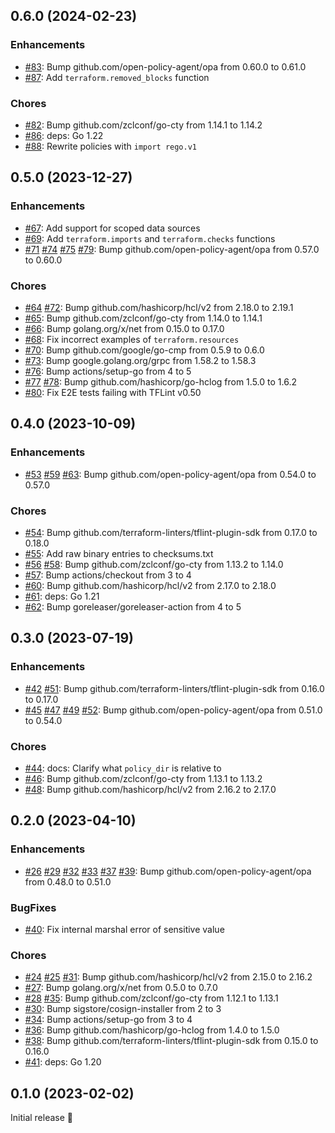 ## 0.6.0 (2024-02-23)

### Enhancements

- [#83](https://github.com/terraform-linters/tflint-ruleset-opa/pull/83): Bump github.com/open-policy-agent/opa from 0.60.0 to 0.61.0
- [#87](https://github.com/terraform-linters/tflint-ruleset-opa/pull/87): Add `terraform.removed_blocks` function

### Chores

- [#82](https://github.com/terraform-linters/tflint-ruleset-opa/pull/82): Bump github.com/zclconf/go-cty from 1.14.1 to 1.14.2
- [#86](https://github.com/terraform-linters/tflint-ruleset-opa/pull/86): deps: Go 1.22
- [#88](https://github.com/terraform-linters/tflint-ruleset-opa/pull/88): Rewrite policies with `import rego.v1`

## 0.5.0 (2023-12-27)

### Enhancements

- [#67](https://github.com/terraform-linters/tflint-ruleset-opa/pull/67): Add support for scoped data sources
- [#69](https://github.com/terraform-linters/tflint-ruleset-opa/pull/69): Add `terraform.imports` and `terraform.checks` functions
- [#71](https://github.com/terraform-linters/tflint-ruleset-opa/pull/71) [#74](https://github.com/terraform-linters/tflint-ruleset-opa/pull/74) [#75](https://github.com/terraform-linters/tflint-ruleset-opa/pull/75) [#79](https://github.com/terraform-linters/tflint-ruleset-opa/pull/79): Bump github.com/open-policy-agent/opa from 0.57.0 to 0.60.0

### Chores

- [#64](https://github.com/terraform-linters/tflint-ruleset-opa/pull/64) [#72](https://github.com/terraform-linters/tflint-ruleset-opa/pull/72): Bump github.com/hashicorp/hcl/v2 from 2.18.0 to 2.19.1
- [#65](https://github.com/terraform-linters/tflint-ruleset-opa/pull/65): Bump github.com/zclconf/go-cty from 1.14.0 to 1.14.1
- [#66](https://github.com/terraform-linters/tflint-ruleset-opa/pull/66): Bump golang.org/x/net from 0.15.0 to 0.17.0
- [#68](https://github.com/terraform-linters/tflint-ruleset-opa/pull/68): Fix incorrect examples of `terraform.resources`
- [#70](https://github.com/terraform-linters/tflint-ruleset-opa/pull/70): Bump github.com/google/go-cmp from 0.5.9 to 0.6.0
- [#73](https://github.com/terraform-linters/tflint-ruleset-opa/pull/73): Bump google.golang.org/grpc from 1.58.2 to 1.58.3
- [#76](https://github.com/terraform-linters/tflint-ruleset-opa/pull/76): Bump actions/setup-go from 4 to 5
- [#77](https://github.com/terraform-linters/tflint-ruleset-opa/pull/77) [#78](https://github.com/terraform-linters/tflint-ruleset-opa/pull/78): Bump github.com/hashicorp/go-hclog from 1.5.0 to 1.6.2
- [#80](https://github.com/terraform-linters/tflint-ruleset-opa/pull/80): Fix E2E tests failing with TFLint v0.50

## 0.4.0 (2023-10-09)

### Enhancements

- [#53](https://github.com/terraform-linters/tflint-ruleset-opa/pull/53) [#59](https://github.com/terraform-linters/tflint-ruleset-opa/pull/59) [#63](https://github.com/terraform-linters/tflint-ruleset-opa/pull/63): Bump github.com/open-policy-agent/opa from 0.54.0 to 0.57.0

### Chores

- [#54](https://github.com/terraform-linters/tflint-ruleset-opa/pull/54): Bump github.com/terraform-linters/tflint-plugin-sdk from 0.17.0 to 0.18.0
- [#55](https://github.com/terraform-linters/tflint-ruleset-opa/pull/55): Add raw binary entries to checksums.txt
- [#56](https://github.com/terraform-linters/tflint-ruleset-opa/pull/56) [#58](https://github.com/terraform-linters/tflint-ruleset-opa/pull/58): Bump github.com/zclconf/go-cty from 1.13.2 to 1.14.0
- [#57](https://github.com/terraform-linters/tflint-ruleset-opa/pull/57): Bump actions/checkout from 3 to 4
- [#60](https://github.com/terraform-linters/tflint-ruleset-opa/pull/60): Bump github.com/hashicorp/hcl/v2 from 2.17.0 to 2.18.0
- [#61](https://github.com/terraform-linters/tflint-ruleset-opa/pull/61): deps: Go 1.21
- [#62](https://github.com/terraform-linters/tflint-ruleset-opa/pull/62): Bump goreleaser/goreleaser-action from 4 to 5

## 0.3.0 (2023-07-19)

### Enhancements

- [#42](https://github.com/terraform-linters/tflint-ruleset-opa/pull/42) [#51](https://github.com/terraform-linters/tflint-ruleset-opa/pull/51): Bump github.com/terraform-linters/tflint-plugin-sdk from 0.16.0 to 0.17.0
- [#45](https://github.com/terraform-linters/tflint-ruleset-opa/pull/45) [#47](https://github.com/terraform-linters/tflint-ruleset-opa/pull/47) [#49](https://github.com/terraform-linters/tflint-ruleset-opa/pull/49) [#52](https://github.com/terraform-linters/tflint-ruleset-opa/pull/52): Bump github.com/open-policy-agent/opa from 0.51.0 to 0.54.0

### Chores

- [#44](https://github.com/terraform-linters/tflint-ruleset-opa/pull/44): docs: Clarify what `policy_dir` is relative to
- [#46](https://github.com/terraform-linters/tflint-ruleset-opa/pull/46): Bump github.com/zclconf/go-cty from 1.13.1 to 1.13.2
- [#48](https://github.com/terraform-linters/tflint-ruleset-opa/pull/48): Bump github.com/hashicorp/hcl/v2 from 2.16.2 to 2.17.0

## 0.2.0 (2023-04-10)

### Enhancements

- [#26](https://github.com/terraform-linters/tflint-ruleset-opa/pull/26) [#29](https://github.com/terraform-linters/tflint-ruleset-opa/pull/29) [#32](https://github.com/terraform-linters/tflint-ruleset-opa/pull/32) [#33](https://github.com/terraform-linters/tflint-ruleset-opa/pull/33) [#37](https://github.com/terraform-linters/tflint-ruleset-opa/pull/37) [#39](https://github.com/terraform-linters/tflint-ruleset-opa/pull/39): Bump github.com/open-policy-agent/opa from 0.48.0 to 0.51.0

### BugFixes

- [#40](https://github.com/terraform-linters/tflint-ruleset-opa/pull/40): Fix internal marshal error of sensitive value

### Chores

- [#24](https://github.com/terraform-linters/tflint-ruleset-opa/pull/24) [#25](https://github.com/terraform-linters/tflint-ruleset-opa/pull/25) [#31](https://github.com/terraform-linters/tflint-ruleset-opa/pull/31): Bump github.com/hashicorp/hcl/v2 from 2.15.0 to 2.16.2
- [#27](https://github.com/terraform-linters/tflint-ruleset-opa/pull/27): Bump golang.org/x/net from 0.5.0 to 0.7.0
- [#28](https://github.com/terraform-linters/tflint-ruleset-opa/pull/28) [#35](https://github.com/terraform-linters/tflint-ruleset-opa/pull/35): Bump github.com/zclconf/go-cty from 1.12.1 to 1.13.1
- [#30](https://github.com/terraform-linters/tflint-ruleset-opa/pull/30): Bump sigstore/cosign-installer from 2 to 3
- [#34](https://github.com/terraform-linters/tflint-ruleset-opa/pull/34): Bump actions/setup-go from 3 to 4
- [#36](https://github.com/terraform-linters/tflint-ruleset-opa/pull/36): Bump github.com/hashicorp/go-hclog from 1.4.0 to 1.5.0
- [#38](https://github.com/terraform-linters/tflint-ruleset-opa/pull/38): Bump github.com/terraform-linters/tflint-plugin-sdk from 0.15.0 to 0.16.0
- [#41](https://github.com/terraform-linters/tflint-ruleset-opa/pull/41): deps: Go 1.20

## 0.1.0 (2023-02-02)

Initial release 🎉
